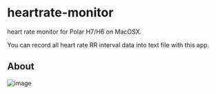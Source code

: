 # heartrate-monitor

heart rate monitor for Polar H7/H6 on MacOSX.

You can record all heart rate RR interval data into text file with this app.

## About

![image](http://narr.jp/private/miyoshi/heartrate_monitor/polar_h7.jpg)

